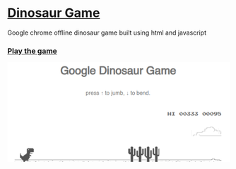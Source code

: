# [Dinosaur Game](https://en.wikipedia.org/wiki/Dinosaur_Game)
Google chrome offline dinosaur game built using html and javascript

### [Play the game](https://montheramer.github.io/dinosaur-game/)

![](preview.png)
